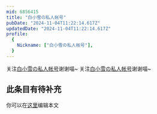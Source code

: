 ```yaml
---
mid: 6856415
title: "白小雪の私人帐号"
pubDate: "2024-11-04T11:22:14.617Z"
updatedDate: "2024-11-04T11:22:14.617Z"
profile:
  {
    Nickname: ["白小雪の私人帐号"],
  }
---
```


关注[白小雪の私人帐号](https://space.bilibili.com/6856415)谢谢喵~ 关注[白小雪の私人帐号](https://space.bilibili.com/6856415)谢谢喵~

## 此条目有待补充
你可以在[这里](https://github.com/Yuhanawa/VTuber.ICU/edit/master/src/content/v/白小雪の私人帐号/index.md)编辑本文
